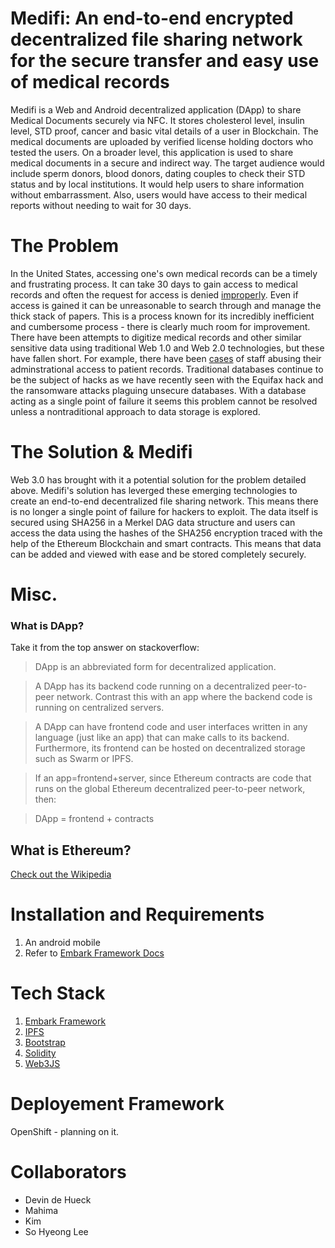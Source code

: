 # Medifi: An end-to-end encrypted decentralized file sharing network for the secure transfer and easy use of medical records
Medifi is a Web and Android decentralized application (DApp) to share Medical Documents securely via NFC. It stores cholesterol level, insulin level, STD proof, cancer and basic vital details of a user in Blockchain. The medical documents are uploaded by verified license holding doctors who tested the users. On a broader level, this application is used to share medical documents in a secure and indirect way. The target audience would include sperm donors, blood donors, dating couples to check their STD status and by local institutions. It would help users to share information without embarrassment. Also, users would have access to their medical reports without needing to wait for 30 days.

# The Problem
In the United States, accessing one's own medical records can be a timely and frustrating process. It can take 30 days to gain access to medical records and often the request for access is denied [improperly](https://health.usnews.com/health-news/patient-advice/articles/2014/06/05/how-to-get-access-to-your-hospital-records). Even if access is gained it can be unreasonable to search through and manage the thick stack of papers. This is a process known for its incredibly inefficient and cumbersome process - there is clearly much room for improvement.
There have been attempts to digitize medical records and other similar sensitive data using traditional Web 1.0 and Web 2.0 technologies, but these have fallen short. For example, there have been [cases](http://medicaleconomics.modernmedicine.com/medical-economics/news/yes-staff-snooping-medical-records-privacy-breach) of staff abusing their adminstrational access to patient records. Traditional databases continue to be the subject of hacks as we have recently seen with the Equifax hack and the ransomware attacks plaguing unsecure databases. With a database acting as a single point of failure it seems this problem cannot be resolved unless a nontraditional approach to data storage is explored.

# The Solution & Medifi
Web 3.0 has brought with it a potential solution for the problem detailed above. Medifi's solution has leverged these emerging technologies to create an end-to-end decentralized file sharing network. This means there is no longer a single point of failure for hackers to exploit. The data itself is secured using SHA256 in a Merkel DAG data structure and users can access the data using the hashes of the SHA256 encryption traced with the help of the Ethereum Blockchain and smart contracts. This means that data can be added and viewed with ease and be stored completely securely.

# Misc.

### What is DApp?
Take it from the top answer on stackoverflow:

> DApp is an abbreviated form for decentralized application.

> A DApp has its backend code running on a decentralized peer-to-peer network. Contrast this with an app where the backend code is running on centralized servers.

> A DApp can have frontend code and user interfaces written in any language (just like an app) that can make calls to its backend. Furthermore, its frontend can be hosted on decentralized storage such as Swarm or IPFS.

> If an app=frontend+server, since Ethereum contracts are code that runs on the global Ethereum decentralized peer-to-peer network, then:

> DApp = frontend + contracts

## What is Ethereum?
[Check out the Wikipedia](https://en.wikipedia.org/wiki/Ethereum)

# Installation and Requirements

1. An android mobile
2. Refer to [Embark Framework Docs](https://github.com/iurimatias/embark-framework)

# Tech Stack

1. [Embark Framework](https://github.com/iurimatias/embark-framework)
2. [IPFS](https://ipfs.io)
3. [Bootstrap](http://getbootstrap.com/)
4. [Solidity](https://github.com/ethereum/solidity)
5. [Web3JS](https://github.com/ethereum/web3.js/)

# Deployement Framework

OpenShift - planning on it.

# Collaborators

- Devin de Hueck
- Mahima
- Kim
- So Hyeong Lee
